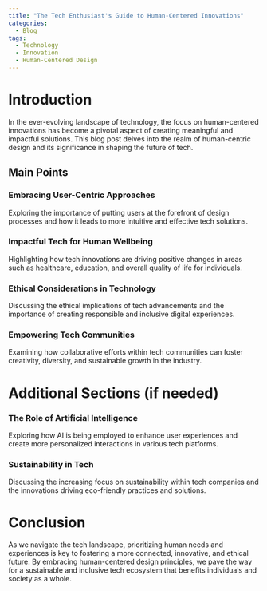 ```yaml
---
title: "The Tech Enthusiast's Guide to Human-Centered Innovations"
categories:
  - Blog
tags:
  - Technology
  - Innovation
  - Human-Centered Design
---
```


# Introduction
In the ever-evolving landscape of technology, the focus on human-centered innovations has become a pivotal aspect of creating meaningful and impactful solutions. This blog post delves into the realm of human-centric design and its significance in shaping the future of tech.

## Main Points
### Embracing User-Centric Approaches
Exploring the importance of putting users at the forefront of design processes and how it leads to more intuitive and effective tech solutions.

### Impactful Tech for Human Wellbeing
Highlighting how tech innovations are driving positive changes in areas such as healthcare, education, and overall quality of life for individuals.

### Ethical Considerations in Technology
Discussing the ethical implications of tech advancements and the importance of creating responsible and inclusive digital experiences.

### Empowering Tech Communities
Examining how collaborative efforts within tech communities can foster creativity, diversity, and sustainable growth in the industry.

# Additional Sections (if needed)
### The Role of Artificial Intelligence
Exploring how AI is being employed to enhance user experiences and create more personalized interactions in various tech platforms.

### Sustainability in Tech
Discussing the increasing focus on sustainability within tech companies and the innovations driving eco-friendly practices and solutions.

# Conclusion
As we navigate the tech landscape, prioritizing human needs and experiences is key to fostering a more connected, innovative, and ethical future. By embracing human-centered design principles, we pave the way for a sustainable and inclusive tech ecosystem that benefits individuals and society as a whole.